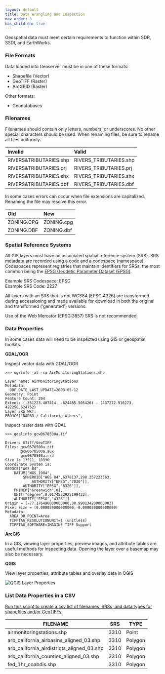 ```yaml
---
layout: default
title: Data Wrangling and Inspection
nav_order: 3
has_children: true
---
```

Geospatial data must meet certain requirements to function within SDR, SSDI, and EarthWorks.

### File Formats

Data loaded into Geoserver must be in one of these formats:

* Shapefile (Vector)
* GeoTIFF (Raster)
* ArcGRID (Raster)

Other formats:

* Geodatabases

### Filenames

Filenames should contain only letters, numbers, or underscores. No other special characters should be used. When renaming files, be sure to rename all files uniformly.


| Invalid| Valid   |
| :----- |:-----|
|RIVERS&TRIBUTARIES.shp|RIVERS_TRIBUTARIES.shp|
|RIVERS&TRIBUTARIES.prj|RIVERS_TRIBUTARIES.prj|
|RIVERS&TRIBUTARIES.shx|RIVERS_TRIBUTARIES.shx|
|RIVERS&TRIBUTARIES.dbf|RIVERS_TRIBUTARIES.dbf|


In some cases errors can occur when file extensions are capitalized. Renaming the file may resolve this error.


| Old  | New   |
| :----- |:-----|
|ZONING.CPG|ZONING.cpg|
|ZONING.DBF|ZONING.dbf|


### Spatial Reference Systems

All GIS layers must have an associated spatial reference system (SRS). SRS metadata are recorded using a code and a codespace (namespace). Codespaces represent registries that maintain identifiers for SRSs, the most common being the [EPSG Geodetic Parameter Dataset (EPSG)](http://www.epsg-registry.org). 

Example SRS Codespace: EPSG<br/>Example SRS Code: 2227

All layers with an SRS that is not WGS84 (EPSG:4326) are transformed during accessioning and made available for download in both the original and transformed ('generated') versions.

Use of the Web Mercator (EPSG:3857) SRS is not recommended.

###  Data Properties

In some cases data will need to be inspected using GIS or geospatial toolkits.  

**GDAL/OGR**

Inspect vector data with GDAL/OGR

```
>>> ogrinfo -al -so AirMonitoringStations.shp

Layer name: AirMonitoringStations
Metadata:
  DBF_DATE_LAST_UPDATE=2003-05-12
Geometry: Point
Feature Count: 294
Extent: (-351223.407414, -624485.505426) - (437272.916273, 422258.624752)
Layer SRS WKT:
PROJCS["NAD83 / California Albers",
```
Inspect raster data with GDAL

```
>>> gdalinfo gcw0678500a.tif

Driver: GTiff/GeoTIFF
Files: gcw0678500a.tif
       gcw0678500a.aux
       gcw0678500a.rrd
Size is 13511, 10390
Coordinate System is:
GEOGCS["WGS 84",
    DATUM["WGS_1984",
        SPHEROID["WGS 84",6378137,298.257223563,
            AUTHORITY["EPSG","7030"]],
        AUTHORITY["EPSG","6326"]],
    PRIMEM["Greenwich",0],
    UNIT["degree",0.0174532925199433],
    AUTHORITY["EPSG","4326"]]
Origin = (-77.176496000000000,38.998134200000003)
Pixel Size = (0.000020000000000,-0.000020000000000)
Metadata:
  AREA_OR_POINT=Area
  TIFFTAG_RESOLUTIONUNIT=1 (unitless)
  TIFFTAG_SOFTWARE=IMAGINE TIFF Support

```

**ArcGIS**

In a GIS, viewing layer properties, preview images, and attribute tables are useful methods for inspecting data. Opening the layer over a basemap may also be necessary. 

**QGIS**

View layer properties, attribute tables and overlay data in QGIS

![QGIS Layer Properties](https://github.com/kimdurante/metadataWorkflow/blob/master/images/QGISprop.jpeg)


### List Data Properties in a CSV

[Run this script to create a csv list of filenames, SRSs, and data types for shapefiles and/or GeoTIFFs.](https://raw.githubusercontent.com/kimdurante/metadataWorkflow/master/checkData.py)

| FILENAME       | SRS   | TYPE |
| ------------- |-------------|-----------------|
|airmonitoringstations.shp|3310|Point|
|arb_california_airbasins_aligned_03.shp|3310|Polygon|
|arb_california_airdistricts_aligned_03.shp|3310| Polygon|
|arb_california_counties_aligned_03.shp|3310| Polygon|
|fed_1hr_coabdis.shp|3310| Polygon|

